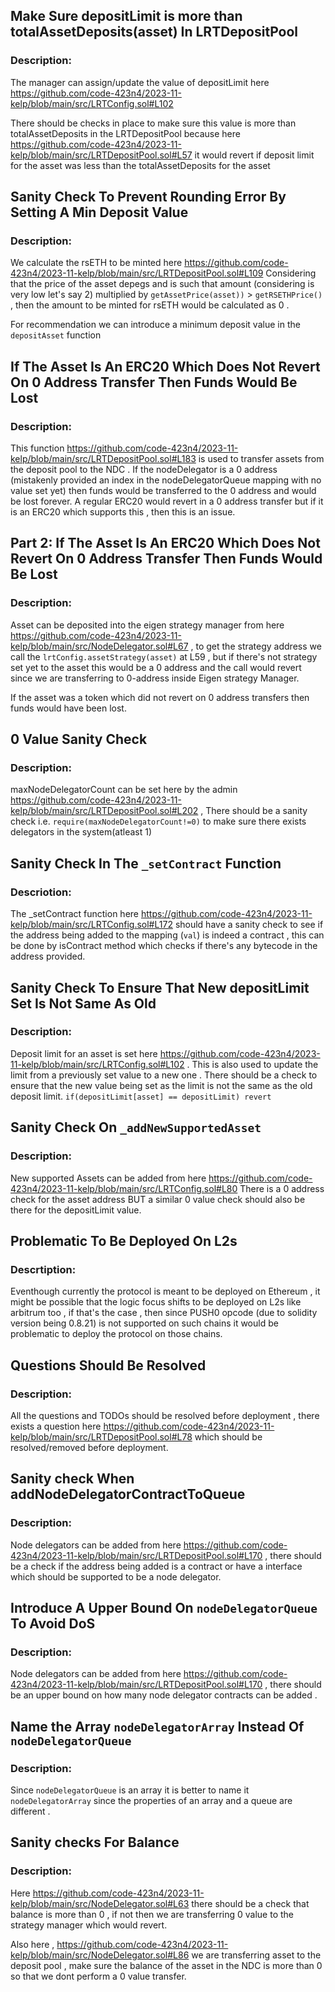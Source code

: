 ## Make Sure depositLimit is more than totalAssetDeposits(asset) In LRTDepositPool

### Description:

The manager can assign/update the value of depositLimit here https://github.com/code-423n4/2023-11-kelp/blob/main/src/LRTConfig.sol#L102

There should be checks in place to make sure this value is more than totalAssetDeposits in the LRTDepositPool
because here https://github.com/code-423n4/2023-11-kelp/blob/main/src/LRTDepositPool.sol#L57 it would revert
if deposit limit for the asset was less than the totalAssetDeposits for the asset

## Sanity Check To Prevent Rounding Error By Setting A Min Deposit Value

### Description:

We calculate the rsETH to be minted here https://github.com/code-423n4/2023-11-kelp/blob/main/src/LRTDepositPool.sol#L109
Considering that the price of the asset depegs and is such that amount (considering is very low  let's say 2)
multiplied by `getAssetPrice(asset))` > `getRSETHPrice()` , then the amount to be minted for rsETH would be 
calculated as 0 . 

For recommendation we can introduce a minimum deposit value in the `depositAsset` function


## If The Asset Is An ERC20 Which Does Not Revert On 0 Address Transfer Then Funds Would Be Lost

### Description:

This function https://github.com/code-423n4/2023-11-kelp/blob/main/src/LRTDepositPool.sol#L183 is used to
transfer assets from the deposit pool to the NDC . 
If the nodeDelegator is a 0 address (mistakenly provided an index in the nodeDelegatorQueue mapping with no value set yet) then funds would be transferred to the 0 address and would be lost forever. A regular ERC20 would revert
in a 0  address transfer but if it is an ERC20 which supports this , then this is an issue.


## Part 2: If The Asset Is An ERC20 Which Does Not Revert On 0 Address Transfer Then Funds Would Be Lost

### Description:

Asset can be deposited into the eigen strategy manager from here https://github.com/code-423n4/2023-11-kelp/blob/main/src/NodeDelegator.sol#L67 , to get the strategy address we call the `lrtConfig.assetStrategy(asset)` at L59 , but if there's not strategy set yet to the asset this would be a 0 address and the call would revert since we are transferring to 0-address inside Eigen strategy Manager.

If the asset was a token which did not revert on 0 address transfers then funds would have been lost.

## 0 Value Sanity Check

### Description:

maxNodeDelegatorCount can be set here by the admin https://github.com/code-423n4/2023-11-kelp/blob/main/src/LRTDepositPool.sol#L202 ,
There should be a sanity check i.e. `require(maxNodeDelegatorCount!=0)` to make sure there exists delegators
in the system(atleast 1)

## Sanity Check In The `_setContract` Function

### Descriotion:

The _setContract function here https://github.com/code-423n4/2023-11-kelp/blob/main/src/LRTConfig.sol#L172
should have a sanity check to see if the address being added to the mapping (`val`) is indeed a contract , 
this can be done by isContract method which checks if there's any bytecode in the address provided.

## Sanity Check To Ensure That New depositLimit Set Is Not Same As Old

### Description:

Deposit limit for an asset is set here https://github.com/code-423n4/2023-11-kelp/blob/main/src/LRTConfig.sol#L102 . This is also used to update the limit from a previously set value to a 
new one . 
There should be a check to ensure that the new value being set as the limit is not the same as the old deposit limit.
`if(depositLimit[asset] == depositLimit) revert`


## Sanity Check On `_addNewSupportedAsset`

### Description:

New supported Assets can be added from here https://github.com/code-423n4/2023-11-kelp/blob/main/src/LRTConfig.sol#L80
There is a 0 address check for the asset address BUT a similar 0  value check should also be there for the 
depositLimit value.

## Problematic To Be Deployed On L2s

### Descrtiption:

Eventhough currently the protocol is meant to be deployed on Ethereum , it might be possible that the logic focus
shifts to be deployed on L2s like arbitrum too , if that's the case , then since PUSH0 opcode (due to solidity version being 0.8.21) is not supported on such chains it would be problematic to deploy the protocol on those chains.

## Questions Should Be Resolved

### Description:

All the questions and TODOs should be resolved before deployment , there exists a question here https://github.com/code-423n4/2023-11-kelp/blob/main/src/LRTDepositPool.sol#L78 which should be resolved/removed
before deployment.

## Sanity check When addNodeDelegatorContractToQueue

### Description:

Node delegators can be added from here https://github.com/code-423n4/2023-11-kelp/blob/main/src/LRTDepositPool.sol#L170 , there should be a check if the address being added is a contract
or have a interface which should be supported to be a node delegator.

## Introduce A Upper Bound On `nodeDelegatorQueue` To Avoid DoS

### Description:

Node delegators can be added from here https://github.com/code-423n4/2023-11-kelp/blob/main/src/LRTDepositPool.sol#L170 , there should be an upper bound on how many node delegator
contracts can be added . 


## Name the Array `nodeDelegatorArray` Instead Of `nodeDelegatorQueue`

### Description:

Since `nodeDelegatorQueue` is an array it is better to name it `nodeDelegatorArray` since the properties
of an array and a queue are different . 


## Sanity checks For Balance

### Description:

Here https://github.com/code-423n4/2023-11-kelp/blob/main/src/NodeDelegator.sol#L63 there should be a check that
balance is more than 0 , if not then we are transferring 0 value to the strategy manager which would revert.

Also here , https://github.com/code-423n4/2023-11-kelp/blob/main/src/NodeDelegator.sol#L86 we are transferring
asset to the deposit pool , make sure the balance of the asset in the NDC is more than 0 so that we dont perform
a 0 value transfer.
